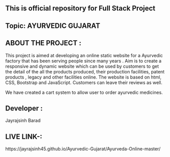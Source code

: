 <h2>This is official repository for Full Stack Project </h2>

<h2>Topic: AYURVEDIC GUJARAT </h2> 

<h2>ABOUT THE PROJECT : </h2>
This project is aimed at developing an online static website for a Ayurvedic factory that has been serving people since many years . Aim is to create a responsive and dynamic website which can be used by customers to get the detail of the all the products produced, their production facilities, patent products , legacy and other facilities online. The website is based on html, CSS, Bootstrap and JavaScript. Customers can leave their reviews as well.

We have created a cart system to allow user to order ayurvedic medicines.

<h2>Developer : </h2>

Jayrajsinh Barad


<h2>LIVE LINK-: </h2>
    https://jayrajsinh45.github.io/Ayurvedic-Gujarat/Ayurveda-Online-master/


